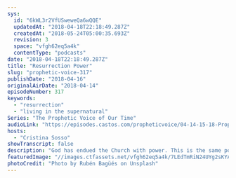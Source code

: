 ```yaml
---
sys:
  id: "6kWL3r2VfUSweweQa6wQQE"
  updatedAt: "2018-04-18T22:18:49.287Z"
  createdAt: "2018-05-24T05:00:35.693Z"
  revision: 3
  space: "vfgh62eq5a4k"
  contentType: "podcasts"
date: "2018-04-18T22:18:49.287Z"
title: "Resurrection Power"
slug: "prophetic-voice-317"
publishDate: "2018-04-16"
originalAirDate: "2018-04-14"
episodeNumber: 317
keywords:
  - "resurrection"
  - "living in the supernatural"
Series: "The Prophetic Voice of Our Time"
audioLink: "https://episodes.castos.com/propheticvoice/04-14-15-18-Prophetic-Voice-of-Our-Time-[mixdown]-01.mp3"
hosts:
  - "Cristina Sosso"
showTranscript: false
description: "God has endued the Church with power. This is the same power that resurrected Jesus from the dead and it's living inside of us! It's time for the Body of Christ to operate in this power and watch the supernatural manifest."
featuredImage: "//images.ctfassets.net/vfgh62eq5a4k/7LEdTmRiN24UYg2sKYAcQ4/58e7c0675511fe092f07bab9498377f2/photo-1518006147670-f4b8afc65e22__1_.jpg"
photoCredit: "Photo by Rubén Bagüés on Unsplash"
---
```

